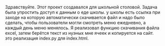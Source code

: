 Здравствуйте.
Этот проект создавался для школьной столовой.
Задача была упростить доступ к данным о еде школы. 
у школы есть ссылка при заходе на которую автоматически скачивается файл и надо было сделать, чтобы пользователи могли смотреть меню ежедневно, а каждый день меню менялось.
Я реализовал функцию скачивания файла excel, затем берётся текст из нуэных мне ячеек и копируется на сайт. это реализация index.py для index.html.
